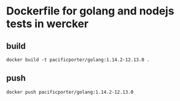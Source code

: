 # Dockerfile for golang and nodejs tests in wercker

## build

```
docker build -t pacificporter/golang:1.14.2-12.13.0 .
```

## push

```
docker push pacificporter/golang:1.14.2-12.13.0
```
